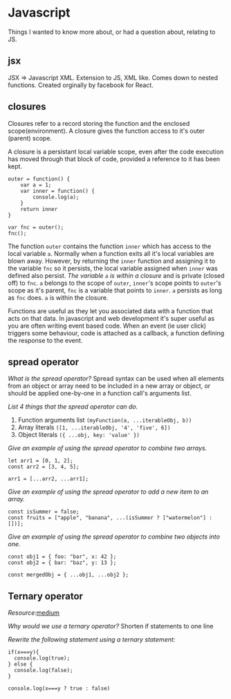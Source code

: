 # Javascript 
Things I wanted to know more about, or had a question about, relating to JS.

## jsx
JSX => Javascript XML. Extension to JS, XML like. Comes down to nested functions. Created orginally by facebook for React.


## closures
Closures refer to a record storing the function and the enclosed scope(environment). A closure gives the function access to it's outer (parent) scope.

A closure is a persistant local variable scope, even after the code execution has moved through that block of code, provided a reference to it has been kept.

```
outer = function() {
	var a = 1;
	var inner = function() {
		console.log(a);
	}
	return inner
}

var fnc = outer();
fnc();
```

The function `outer` contains the function `inner` which has access to the local variable `a`. Normally when a function exits all it's local variables are blown away. However, by returning the `inner` function and assigning it to the variable `fnc` so it persists, the local variable assigned when `inner` was defined also persist. *The variable `a` is within a closure* and is private (closed off) to `fnc`. `a` belongs to the scope of `outer`, `inner`'s scope points to `outer`'s scope as it's parent, `fnc` is a variable that points to `inner`. `a` persists as long as `fnc` does. `a` is within the closure.

Functions are useful as they let you associated data with a function that acts on that data. In javascript and web development it's super useful as you are often writing event based code. When an event (ie user click) triggers some behaviour, code is attached as a callback, a function defining the response to the event.

## spread operator

*What is the spread operator?* 
Spread syntax can be used when all elements from an object or array need to be included in a new array or object, or should be applied one-by-one in a function call's arguments list.

*List 4 things that the spread operator can do.*
 1. Function arguments list `(myFunction(a, ...iterableObj, b))`
 2. Array literals `([1, ...iterableObj, '4', 'five', 6])`
 3. Object literals `({ ...obj, key: 'value' })`

*Give an example of using the spread operator to combine two arrays.*

```
let arr1 = [0, 1, 2];
const arr2 = [3, 4, 5];

arr1 = [...arr2, ...arr1];
```

*Give an example of using the spread operator to add a new item to an array.*
```
const isSummer = false;
const fruits = ["apple", "banana", ...(isSummer ? ["watermelon"] : [])];
```
*Give an example of using the spread operator to combine two objects into one.*
```
const obj1 = { foo: "bar", x: 42 };
const obj2 = { bar: "baz", y: 13 };

const mergedObj = { ...obj1, ...obj2 };
```

## Ternary operator

*Resource:*[medium](https://codeburst.io/javascript-the-conditional-ternary-operator-explained-cac7218beeff)

*Why would we use a ternary operator?*
Shorten if statements to one line

*Rewrite the following statement using a ternary statement:*
```
if(x===y){
  console.log(true);
} else {
  console.log(false);
}

console.log(x===y ? true : false)
```